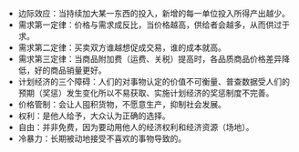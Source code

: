 - 边际效应：当持续加大某一东西的投入，新增的每一单位投入所得产出越少。
- 需求第一定律：价格与需求成反比，当价格越高，供给者会越多，从而供过于求。
- 需求第二定律：买卖双方谁越想促成交易，谁的成本就高。
- 需求第三定律：当商品附加费（运费、关税）提高时，各品质商品价格差异降低，好的商品销量更好。
- 计划经济的三个障碍：人们的对事物认定的价值不可衡量、普查数据受人们的预期（奖惩）发生变化所以不易获取、实施计划经济的奖惩制度不完善。
- 价格管制：会让人囤积货物，不愿意生产，抑制社会发展。
- 权利：是他人给予，大众认为正确的选择。
- 自由：并非免费，因为要动用他人的经济权利和经济资源（场地）。
- 冷暴力：长期被动地接受不喜欢的事物导致的。